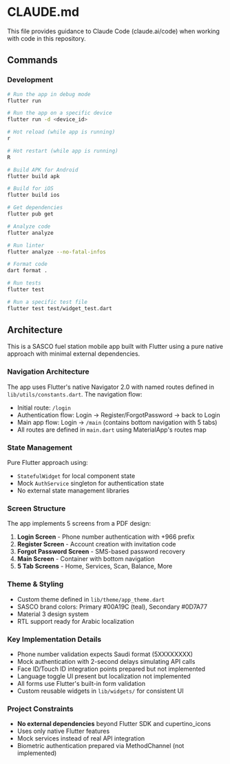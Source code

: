 # CLAUDE.md

This file provides guidance to Claude Code (claude.ai/code) when working with code in this repository.

## Commands

### Development
```bash
# Run the app in debug mode
flutter run

# Run the app on a specific device
flutter run -d <device_id>

# Hot reload (while app is running)
r

# Hot restart (while app is running)
R

# Build APK for Android
flutter build apk

# Build for iOS
flutter build ios

# Get dependencies
flutter pub get

# Analyze code
flutter analyze

# Run linter
flutter analyze --no-fatal-infos

# Format code
dart format .

# Run tests
flutter test

# Run a specific test file
flutter test test/widget_test.dart
```

## Architecture

This is a SASCO fuel station mobile app built with Flutter using a pure native approach with minimal external dependencies.

### Navigation Architecture
The app uses Flutter's native Navigator 2.0 with named routes defined in `lib/utils/constants.dart`. The navigation flow:
- Initial route: `/login` 
- Authentication flow: Login → Register/ForgotPassword → back to Login
- Main app flow: Login → `/main` (contains bottom navigation with 5 tabs)
- All routes are defined in `main.dart` using MaterialApp's routes map

### State Management
Pure Flutter approach using:
- `StatefulWidget` for local component state
- Mock `AuthService` singleton for authentication state
- No external state management libraries

### Screen Structure
The app implements 5 screens from a PDF design:
1. **Login Screen** - Phone number authentication with +966 prefix
2. **Register Screen** - Account creation with invitation code
3. **Forgot Password Screen** - SMS-based password recovery
4. **Main Screen** - Container with bottom navigation
5. **5 Tab Screens** - Home, Services, Scan, Balance, More

### Theme & Styling
- Custom theme defined in `lib/theme/app_theme.dart`
- SASCO brand colors: Primary #00A19C (teal), Secondary #0D7A77
- Material 3 design system
- RTL support ready for Arabic localization

### Key Implementation Details
- Phone number validation expects Saudi format (5XXXXXXXX)
- Mock authentication with 2-second delays simulating API calls
- Face ID/Touch ID integration points prepared but not implemented
- Language toggle UI present but localization not implemented
- All forms use Flutter's built-in form validation
- Custom reusable widgets in `lib/widgets/` for consistent UI

### Project Constraints
- **No external dependencies** beyond Flutter SDK and cupertino_icons
- Uses only native Flutter features
- Mock services instead of real API integration
- Biometric authentication prepared via MethodChannel (not implemented)
